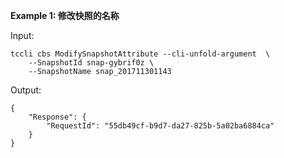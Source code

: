 **Example 1: 修改快照的名称**



Input: 

```
tccli cbs ModifySnapshotAttribute --cli-unfold-argument  \
    --SnapshotId snap-gybrif0z \
    --SnapshotName snap_201711301143
```

Output: 
```
{
    "Response": {
        "RequestId": "55db49cf-b9d7-da27-825b-5a02ba6884ca"
    }
}
```

